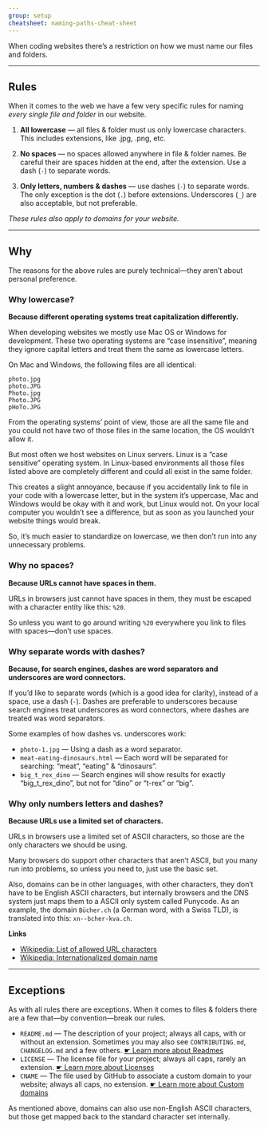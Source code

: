 ```yaml
---
group: setup
cheatsheet: naming-paths-cheat-sheet
---
```


When coding websites there’s a restriction on how we must name our files and folders.

---

## Rules

When it comes to the web we have a few very specific rules for naming *every single file and folder* in our website.

1. **All lowercase** — all files & folder must us only lowercase characters.
  This includes extensions, like .jpg, .png, etc.

2. **No spaces** — no spaces allowed anywhere in file & folder names.
  Be careful their are spaces hidden at the end, after the extension.
  Use a dash (`-`) to separate words.

3. **Only letters, numbers & dashes** — use dashes (`-`) to separate words.
  The only exception is the dot (`.`) before extensions.
  Underscores (`_`) are also acceptable, but not preferable.

*These rules also apply to domains for your website.*

---

## Why

The reasons for the above rules are purely technical—they aren’t about personal preference.

### Why lowercase?

**Because different operating systems treat capitalization differently.**

When developing websites we mostly use Mac OS or Windows for development. These two operating systems are “case insensitive”, meaning they ignore capital letters and treat them the same as lowercase letters.

On Mac and Windows, the following files are all identical:

```
photo.jpg
photo.JPG
Photo.jpg
Photo.JPG
pHoTo.JPG
```

From the operating systems’ point of view, those are all the same file and you could not have two of those files in the same location, the OS wouldn’t allow it.

But most often we host websites on Linux servers. Linux is a “case sensitive” operating system. In Linux-based environments all those files listed above are completely different and could all exist in the same folder.

This creates a slight annoyance, because if you accidentally link to file in your code with a lowercase letter, but in the system it’s uppercase, Mac and Windows would be okay with it and work, but Linux would not. On your local computer you wouldn’t see a difference, but as soon as you launched your website things would break.

So, it’s much easier to standardize on lowercase, we then don’t run into any unnecessary problems.

### Why no spaces?

**Because URLs cannot have spaces in them.**

URLs in browsers just cannot have spaces in them, they must be escaped with a character entity like this: `%20`.

So unless you want to go around writing `%20` everywhere you link to files with spaces—don’t use spaces.

### Why separate words with dashes?

**Because, for search engines, dashes are word separators and underscores are word connectors.**

If you’d like to separate words (which is a good idea for clarity), instead of a space, use a dash (`-`). Dashes are preferable to underscores because search engines treat underscores as word connectors, where dashes are treated was word separators.

Some examples of how dashes vs. underscores work:

- `photo-1.jpg` — Using a dash as a word separator.
- `meat-eating-dinosaurs.html` — Each word will be separated for searching: “meat”, “eating” & “dinosaurs”.
- `big_t_rex_dino` — Search engines will show results for exactly “big_t_rex_dino”, but not for “dino” or “t-rex” or “big”.

### Why only numbers letters and dashes?

**Because URLs use a limited set of characters.**

URLs in browsers use a limited set of ASCII characters, so those are the only characters we should be using.

Many browsers do support other characters that aren’t ASCII, but you many run into problems, so unless you need to, just use the basic set.

Also, domains can be in other languages, with other characters, they don’t have to be English ASCII characters, but internally browsers and the DNS system just maps them to a ASCII only system called Punycode. As an example, the domain `Bücher.ch` (a German word, with a Swiss TLD), is translated into this: `xn--bcher-kva.ch`.

**Links**

- [Wikipedia: List of allowed URL characters](https://en.wikipedia.org/wiki/Uniform_resource_locator#List_of_allowed_URL_characters)
- [Wikipedia: Internationalized domain name](https://en.wikipedia.org/wiki/Internationalized_domain_name)

---

## Exceptions

As with all rules there are exceptions. When it comes to files & folders there are a few that—by convention—break our rules.

- `README.md` — The description of your project; always all caps, with or without an extension.
  Sometimes you may also see `CONTRIBUTING.md`, `CHANGELOG.md` and a few others.
  [☛ Learn more about Readmes](/topics/writing-a-readme/)
- `LICENSE` — The license file for your project; always all caps, rarely an extension.
  [☛ Learn more about Licenses](/topics/licenses-copyright/)
- `CNAME` — The file used by GitHub to associate a custom domain to your website; always all caps, no extension.
  [☛ Learn more about Custom domains](/topics/domains/)

As mentioned above, domains can also use non-English ASCII characters, but those get mapped back to the standard character set internally.
